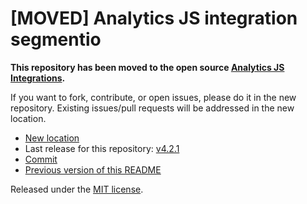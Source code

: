 
# [MOVED] Analytics JS integration segmentio

**This repository has been moved to the open source [Analytics JS Integrations](https://github.com/segmentio/analytics.js-integrations).**

If you want to fork, contribute, or open issues, please do it in the new repository. Existing issues/pull requests will be addressed in the new location.

* [New location](https://github.com/segmentio/analytics.js-integrations/tree/master/integrations/segmentio)
* Last release for this repository: [v4.2.1](https://github.com/segment-integrations/analytics.js-integration-segmentio/releases/tag/v4.2.1)
* [Commit](https://github.com/segmentio/analytics.js-integrations/commit/1a11c4af128fa8f4d80d1e3c18e46d3b2dfac04a)
* [Previous version of this README](README-OLD.md)

Released under the [MIT license](LICENSE).
